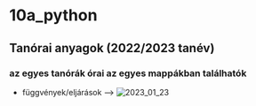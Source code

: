 # 10a_python
## Tanórai anyagok (2022/2023 tanév)
### az egyes tanórák órai az egyes mappákban találhatók
- függvények/eljárások --> ![2023_01_23](/2023_01_23)

